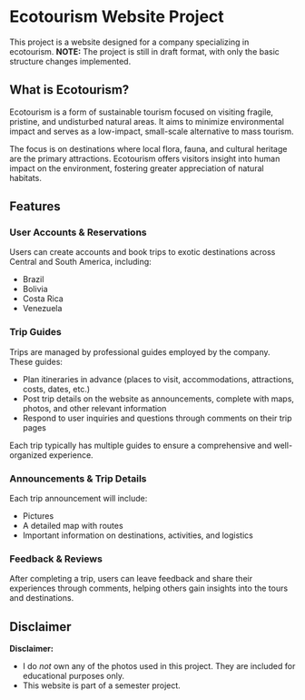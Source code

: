 # Ecotourism Website Project

This project is a website designed for a company specializing in ecotourism.
**NOTE:** The project is still in draft format, with only the basic structure changes implemented.

## What is Ecotourism?
Ecotourism is a form of sustainable tourism focused on visiting fragile, pristine, and undisturbed natural areas. It aims to minimize environmental impact and serves as a low-impact, small-scale alternative to mass tourism. 

The focus is on destinations where local flora, fauna, and cultural heritage are the primary attractions. Ecotourism offers visitors insight into human impact on the environment, fostering greater appreciation of natural habitats.

## Features

### User Accounts & Reservations
Users can create accounts and book trips to exotic destinations across Central and South America, including:
- Brazil
- Bolivia
- Costa Rica
- Venezuela

### Trip Guides
Trips are managed by professional guides employed by the company. These guides:
- Plan itineraries in advance (places to visit, accommodations, attractions, costs, dates, etc.)
- Post trip details on the website as announcements, complete with maps, photos, and other relevant information
- Respond to user inquiries and questions through comments on their trip pages

Each trip typically has multiple guides to ensure a comprehensive and well-organized experience.

### Announcements & Trip Details
Each trip announcement will include:
- Pictures
- A detailed map with routes
- Important information on destinations, activities, and logistics

### Feedback & Reviews
After completing a trip, users can leave feedback and share their experiences through comments, helping others gain insights into the tours and destinations.

## Disclaimer
**Disclaimer:**
- I do *not* own any of the photos used in this project. They are included for educational purposes only.
- This website is part of a semester project.
